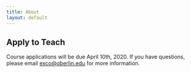 ```yaml
---
title: About
layout: default
---
```

## Apply to Teach

Course applications will be due April 10th, 2020. If you have questions, please email exco@oberlin.edu for more information. 
